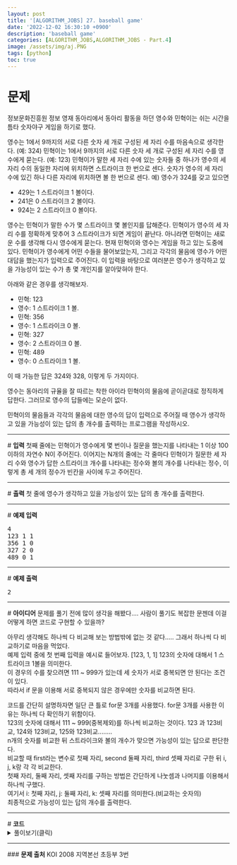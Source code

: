 ```yaml
---
layout: post
title: '[ALGORITHM_JOBS] 27. baseball game'
date: '2022-12-02 16:30:10 +0900'
description: 'baseball game'
categories: [ALGORITHM_JOBS,ALGORITHM_JOBS - Part.4]
image: /assets/img/aj.PNG
tags: [python]
toc: true
---
```

# <b>문제</b>
정보문화진흥원 정보 영재 동아리에서 동아리 활동을 하던 영수와 민혁이는 쉬는 시간을 틈타 숫자야구 게임을 하기로 했다.

영수는 1에서 9까지의 서로 다른 숫자 세 개로 구성된 세 자리 수를 마음속으로 생각한다. (예: 324) 민혁이는 1에서 9까지의 서로 다른 숫자 세 개로 구성된 세 자리 수를 영수에게 묻는다. (예: 123) 민혁이가 말한 세 자리 수에 있는 숫자들 중 하나가 영수의 세 자리 수의 동일한 자리에 위치하면 스트라이크 한 번으로 센다. 숫자가 영수의 세 자리 수에 있긴 하나 다른 자리에 위치하면 볼 한 번으로 센다. 예) 영수가 324를 갖고 있으면

- 429는 1 스트라이크 1 볼이다.
- 241은 0 스트라이크 2 볼이다.
- 924는 2 스트라이크 0 볼이다.

영수는 민혁이가 말한 수가 몇 스트라이크 몇 볼인지를 답해준다. 민혁이가 영수의 세 자리 수를 정확하게 맞추어 3 스트라이크가 되면 게임이 끝난다. 아니라면 민혁이는 새로운 수를 생각해 다시 영수에게 묻는다. 현재 민혁이와 영수는 게임을 하고 있는 도중에 있다. 민혁이가 영수에게 어떤 수들을 물어보았는지, 그리고 각각의 물음에 영수가 어떤 대답을 했는지가 입력으로 주어진다. 이 입력을 바탕으로 여러분은 영수가 생각하고 있을 가능성이 있는 수가 총 몇 개인지를 알아맞혀야 한다.

아래와 같은 경우를 생각해보자.

- 민혁: 123
- 영수: 1 스트라이크 1 볼.
- 민혁: 356
- 영수: 1 스트라이크 0 볼.
- 민혁: 327
- 영수: 2 스트라이크 0 볼.
- 민혁: 489
- 영수: 0 스트라이크 1 볼.

이 때 가능한 답은 324와 328, 이렇게 두 가지이다.

영수는 동아리의 규율을 잘 따르는 착한 아이라 민혁이의 물음에 곧이곧대로 정직하게 답한다. 그러므로 영수의 답들에는 모순이 없다.

민혁이의 물음들과 각각의 물음에 대한 영수의 답이 입력으로 주어질 때 영수가 생각하고 있을 가능성이 있는 답의 총 개수를 출력하는 프로그램을 작성하시오.
<hr>
# <b>입력</b>
첫째 줄에는 민혁이가 영수에게 몇 번이나 질문을 했는지를 나타내는 1 이상 100 이하의 자연수 N이 주어진다. 이어지는 N개의 줄에는 각 줄마다 민혁이가 질문한 세 자리 수와 영수가 답한 스트라이크 개수를 나타내는 정수와 볼의 개수를 나타내는 정수, 이렇게 총 세 개의 정수가 빈칸을 사이에 두고 주어진다.
<hr>
# <b>출력</b>
첫 줄에 영수가 생각하고 있을 가능성이 있는 답의 총 개수를 출력한다.
<hr>
# <b>예제 입력</b><br>
<pre>
4
123 1 1
356 1 0
327 2 0
489 0 1
</pre>
<hr>
# <b>예제 출력</b><br>
<pre>
2
</pre>
<hr>
# <b>아이디어</b>
문제를 풀기 전에 많이 생각을 해봤다.... 사람이 풀기도 복잡한 문젠데 이걸 어떻게 하면 코드로 구현할 수 있을까?<br>

아무리 생각해도 하나씩 다 비교해 보는 방법밖에 없는 것 같다..... 그래서 하나씩 다 비교하기로 마음을 먹었다.<br>
예제 입력 중에 첫 번째 입력을 예시로 들어보자. [123, 1, 1] 123의 숫자에 대해서 1 스트라이크 1볼을 의미한다.<br>
이 경우의 수를 찾으려면 111 ~ 999가 있는데 세 숫자가 서로 중복되면 안 된다는 조건이 있다.<br>
따라서 if 문을 이용해 서로 중복되지 않은 경우에만 숫자를 비교하면 된다.<br>

코드를 간단히 설명하자면 일단 큰 틀로 for문 3개를 사용했다. for문 3개를 사용한 이유는 하나씩 다 확인하기 위함이다.<br>
123의 숫자에 대해서 111 ~ 999(중복제외)를 하나씩 비교하는 것이다. 123 과 123비교, 124와 123비교, 125와 123비교........<br>
n개의 숫자를 비교한 뒤 스트라이크와 볼의 개수가 맞으면 가능성이 있는 답으로 판단한다.<br>
비교할 때 first라는 변수로 첫째 자리, second 둘째 자리, third 셋째 자리로 구한 뒤 i, j, k랑 각 각 비교한다.<br>
첫째 자리, 둘째 자리, 셋째 자리를 구하는 방법은 간단하게 나눗셈과 나머지를 이용해서 하나씩 구했다.<br>
여기서 i: 첫째 자리, j: 둘째 자리, k: 셋째 자리를 의미한다.(비교하는 숫자의)<br>
최종적으로 가능성이 있는 답의 개수를 출력한다.


<hr>
# <b>코드</b>

<details>
<summary id="summary1">풀이보기(클릭)</summary>
<div markdown="1">

~~~python
n = int(input())
arr1 = [list(map(int, input().split())) for _ in range(n)]
result = 0

for i in range(1, 10):
    for j in range(1, 10):
        for k in range(1, 10):
            if i != j and j != k and i != k:
                flag = False
                for z in range(n):
                    first = arr1[z][0] / 100
                    first = int(first)
                    
                    second = (arr1[z][0] / 10) % 10
                    second = int(second)
                    
                    third = arr1[z][0] % 10
                    
                    strike = 0
                    ball = 0
                    
                    if first == i:
                        strike += 1
                    if second == j:
                        strike += 1
                    if third == k:
                        strike += 1
                    
                    if first == j or first == k:
                        ball += 1
                    if second == i or second == k:
                        ball += 1
                    if third == i or third == j:
                        ball += 1
                        
                    if arr1[z][1] != strike or arr1[z][2] != ball:
                        flag = True

                if flag == False:
                    result += 1
print(result)
~~~
</div>
</details>

<hr>
### <b>문제 출처</b>
KOI 2008 지역본선 초등부 3번